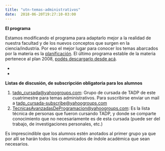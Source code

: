 ```yaml
---
title: "utn-temas-administrativos"
date:  2018-06-20T19:27:10-03:00
---
```



**El programa**

Estamos modificando el programa para adaptarlo mejor a la realidad de nuestra facultad y de los nuevos conceptos que surgen en la ciencia/industria. Por eso el mejor lugar para conocer los temas abarcados por la materia es la [planificación](utn-planificacion).
El último programa estable de la materia pertenece al plan 2008, [podés descargarlo desde acá](utn-contenidos).


*
*
**Listas de discusión, de subscripción obligatoria para los alumnos**


1. [tadp_cursada@yahoogroups.com](mailto:tadp_cursada@yahoogroups-com): Grupo de cursada de TADP de este cuatrimestre para temas administrativos. Para suscribirse enviar un mail a [tadp_cursada-subscribe@yahoogroups.com](https://sites.google.com/)
1. [TecnicasAvanzadasDeProgramacion@yahoogroups.com](mailto:TecnicasAvanzadasDeProgramacion@yahoogroups-com): Es la lista técnica de personas que fueron cursando TADP, y donde se comparte conocimiento que no necesariamente es de esta cursada (puede ser del trabajo, de investigaciones personales, etc.)

Es imprescindible que los alumnos estén anotados al primer grupo ya que por allí se harán todos los comunicados de índole académica que sean necesarios.